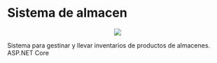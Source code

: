 # Sistema de almacen

<p align="center"><img src="http://www.decatechlabs.com/wp-content/uploads/2017/11/ASP-NET-Core-Logo-1.png"></p>

Sistema para gestinar y llevar inventarios de productos de almacenes. ASP.NET Core
